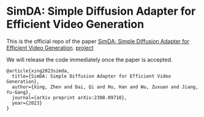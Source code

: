 #  SimDA: Simple Diffusion Adapter for Efficient Video Generation

This is the official repo of the paper [SimDA: Simple Diffusion Adapter for Efficient Video Generation](https://arxiv.org/abs/2308.09710). [project](https://chenhsing.github.io/SimDA/)

We will release the code immediately once the paper is accepted.

```
@article{xing2023simda,
  title={SimDA: Simple Diffusion Adapter for Efficient Video Generation},
  author={Xing, Zhen and Dai, Qi and Hu, Han and Wu, Zuxuan and Jiang, Yu-Gang},
  journal={arXiv preprint arXiv:2308.09710},
  year={2023}
}
```
